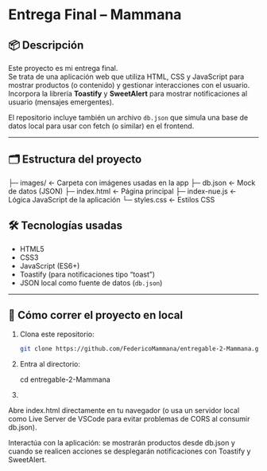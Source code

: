 # Entrega Final – Mammana

## 📦 Descripción

Este proyecto es mi entrega final.  
Se trata de una aplicación web que utiliza HTML, CSS y JavaScript para mostrar productos (o contenido) y gestionar interacciones con el usuario.  
Incorpora la librería **Toastify** y **SweetAlert** para mostrar notificaciones al usuario (mensajes emergentes).

El repositorio incluye también un archivo `db.json` que simula una base de datos local para usar con fetch (o similar) en el frontend.

---

## 🗂 Estructura del proyecto

├─ images/ ← Carpeta con imágenes usadas en la app
├─ db.json ← Mock de datos (JSON)
├─ index.html ← Página principal
├─ index-nue.js ← Lógica JavaScript de la aplicación
└─ styles.css ← Estilos CSS


## 🛠 Tecnologías usadas

- HTML5  
- CSS3  
- JavaScript (ES6+)  
- Toastify (para notificaciones tipo “toast”)  
- JSON local como fuente de datos (`db.json`)

---

## 🚀 Cómo correr el proyecto en local

1. Clona este repositorio:

   ```bash
   git clone https://github.com/FedericoMammana/entregable-2-Mammana.git
2.
   Entra al directorio:

   cd entregable-2-Mammana

3.
Abre index.html directamente en tu navegador (o usa un servidor local como Live Server de VSCode para evitar problemas de CORS al consumir db.json).

Interactúa con la aplicación: se mostrarán productos desde db.json y cuando se realicen acciones se desplegarán notificaciones con Toastify y SweetAlert.
